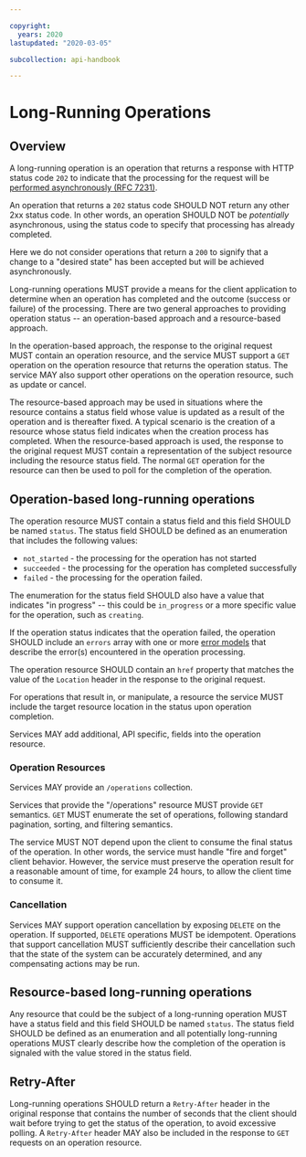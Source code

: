 ```yaml
---

copyright:
  years: 2020
lastupdated: "2020-03-05"

subcollection: api-handbook

---
```


# Long-Running Operations

## Overview

A long-running operation is an operation that returns a response with HTTP status code `202` to indicate that
the processing for the request will be [performed asynchronously (RFC 7231)][rfc-7231].

An operation that returns a `202` status code SHOULD NOT return any other 2xx status code.
In other words, an operation SHOULD NOT be _potentially_ asynchronous, using the status code to specify
that processing has already completed.

Here we do not consider operations that return a `200` to signify that a change to a "desired state"
has been accepted but will be achieved asynchronously.

Long-running operations MUST provide a means for the client application to determine when an operation has
completed and the outcome (success or failure) of the processing.
There are two general approaches to providing operation status -- an operation-based approach and
a resource-based approach.

In the operation-based approach, the response to the original request MUST contain an operation resource,
and the service MUST support a `GET` operation on the operation resource that returns the operation status.
The service MAY also support other operations on the operation resource, such as update or cancel.

The resource-based approach may be used in situations where the resource contains a status field
whose value is updated as a result of the operation and is thereafter fixed.
A typical scenario is the creation of a resource whose status field indicates when the creation process has completed.
When the resource-based approach is used, the response to the original request MUST contain a representation of the
subject resource including the resource status field.
The normal `GET` operation for the resource can then be used to poll for the completion of the operation.

## Operation-based long-running operations

The operation resource MUST contain a status field and this field SHOULD be named `status`.
The status field SHOULD be defined as an enumeration that includes the following values:
- `not_started` - the processing for the operation has not started
- `succeeded`   - the processing for the operation has completed successfully
- `failed`      - the processing for the operation failed.

The enumeration for the status field SHOULD also have a value that indicates "in progress" --
this could be `in_progress` or a more specific value for the operation, such as `creating`.

If the operation status indicates that the operation failed, the operation SHOULD include an `errors` array
with one or more [error models](/docs/api-handbook?topic=api-handbook-errors#error-model) that describe
the error(s) encountered in the operation processing.

The operation resource SHOULD contain an `href` property that matches the value of the `Location` header
in the response to the original request.

For operations that result in, or manipulate, a resource the service MUST include the target resource location
in the status upon operation completion.

Services MAY add additional, API specific, fields into the operation resource.

### Operation Resources

Services MAY provide an `/operations` collection.

Services that provide the "/operations" resource MUST provide `GET` semantics.
`GET` MUST enumerate the set of operations, following standard pagination, sorting, and filtering semantics.

The service MUST NOT depend upon the client to consume the final status of the operation.
In other words, the service must handle "fire and forget" client behavior.
However, the service must preserve the operation result for a reasonable amount of time, for example 24 hours,
to allow the client time to consume it.

### Cancellation

Services MAY support operation cancellation by exposing `DELETE` on the operation.
If supported, `DELETE` operations MUST be idempotent.
Operations that support cancellation MUST sufficiently describe their cancellation such that
the state of the system can be accurately determined, and any compensating actions may be run.

## Resource-based long-running operations

Any resource that could be the subject of a long-running operation MUST have a status field and this field SHOULD be named `status`.
The status field SHOULD be defined as an enumeration and all potentially long-running operations MUST
clearly describe how the completion of the operation is signaled with the value stored in the status field.

## Retry-After

Long-running operations SHOULD return a `Retry-After` header in the original response that contains the number of seconds that
the client should wait before trying to get the status of the operation, to avoid excessive polling.
A `Retry-After` header MAY also be included in the response to `GET` requests on an operation resource.

[rfc-7231]: https://tools.ietf.org/html/rfc7231#section-6.3.3